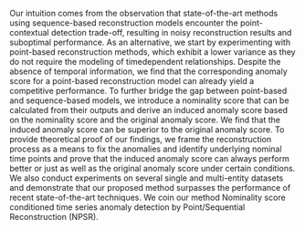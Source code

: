 Our intuition comes from the observation that state-of-the-art methods using sequence-based reconstruction models encounter the point-contextual detection trade-off, resulting in noisy reconstruction results and suboptimal performance. As an alternative, we start by experimenting with point-based reconstruction methods, which exhibit a lower variance as they do not require the modeling of timedependent relationships. Despite the absence of temporal information, we find that the corresponding anomaly score for a point-based reconstruction model can already yield a competitive performance. To further bridge the gap between point-based and sequence-based models, we introduce a nominality score that can be calculated from their outputs and derive an induced anomaly score based on the nominality score and the original anomaly score. We find that the induced anomaly score can be superior to the original anomaly score. To provide theoretical proof of our findings, we frame the reconstruction process as a means to fix the anomalies and identify underlying nominal time points and prove that the induced anomaly score can always perform better or just as well as the original anomaly score under certain conditions. We also conduct experiments on several single and multi-entity datasets and demonstrate that our proposed method surpasses the performance of recent state-of-the-art techniques. We coin our method Nominality score conditioned time series anomaly detection by Point/Sequential Reconstruction (NPSR).